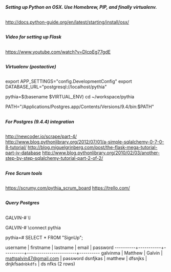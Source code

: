 ##
##### Setting up Python on OSX. Use Homebrew, PIP, and finally virtualenv. ######
##

http://docs.python-guide.org/en/latest/starting/install/osx/



##
##### Video for setting up Flask ######
##
https://www.youtube.com/watch?v=DIcpEg77gdE



##
##### Virtualenv (postactive) #####
##


export APP_SETTINGS="config.DevelopmentConfig"
export DATABASE_URL="postgresql://localhost/pythia"

pythia=$(basename $VIRTUAL_ENV)
cd ~/workspace/pythia

PATH="/Applications/Postgres.app/Contents/Versions/9.4/bin:$PATH"



##
##### For Postgres (9.4.4) integration #####
##

http://newcoder.io/scrape/part-4/
http://www.blog.pythonlibrary.org/2012/07/01/a-simple-sqlalchemy-0-7-0-8-tutorial/
http://blog.miguelgrinberg.com/post/the-flask-mega-tutorial-part-iv-database
http://www.blog.pythonlibrary.org/2010/02/03/another-step-by-step-sqlalchemy-tutorial-part-2-of-2/



##
##### Free Scrum tools #####
##
https://scrumy.com/pythia_scrum_board
https://trello.com/



## 
##### Query Postgres
##

GALVIN-# \l


GALVIN-# \connect pythia

                      
pythia=# SELECT * FROM "SignUp";

 username | firstname | lastname |         email          | password 
----------+-----------+----------+------------------------+----------
 galvinma | Matthew   | Galvin   | mattgalvin47@gmail.com | password
 dsnfjkas | matthew   | dfsnjks  | dnjkfsa`dnbkdfs`       | ds nfks
(2 rows)

